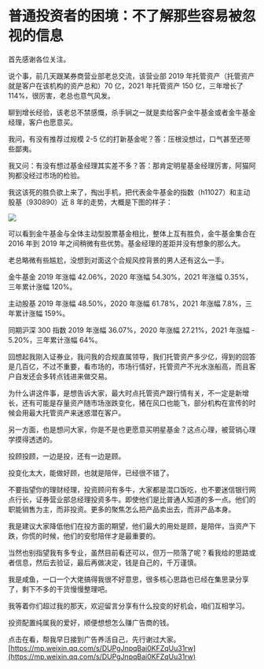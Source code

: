 # 普通投资者的困境：不了解那些容易被忽视的信息
首先感谢各位关注。

说个事，前几天跟某券商营业部老总交流，该营业部 2019 年托管资产（托管资产就是客户在该机构的资产总和）70 亿，2021 年托管资产 150 亿，三年增长了 114%，很厉害，老总也意气风发。

聊到增长经验，该老总不禁感慨，杀手锏之一就是卖给客户金牛基金或者金牛基金经理，客户也愿意买。

我问，有没有推荐过规模 2-5 亿的打新基金呢？答：压根没想过，口气甚至还带些鄙夷。

我又问：有没有想过基金经理其实差不多？答：那肯定明星基金经理厉害，阿猫阿狗都没经过市场的检验。

我这该死的胜负欲上来了，掏出手机，把代表金牛基金的指数（h11027）和主动股基（930890）近 8 年的走势，大概是下图的样子：

![](https://mmbiz.qpic.cn/mmbiz_jpg/ibHOTIzl49RxRa0G1YPq7YgayOmbcGGK9YRcTHSQeIibWMbgqPC2n2ic2oshZwoOBLicibzD2XYfpWOW0nrUC37gySw/640?wx_fmt=jpeg)

可以看到金牛基金与全体主动型股票基金相比，整体上互有胜负，金牛基金集合在 2016 年到 2019 年之间稍微有些优势。基金经理的差距并没有想象的那么大。  

老总略微有些尴尬，没想到对面这个合规风控背景的男人还有这么一手。

金牛基金 2019 年涨幅 42.06%，2020 年涨幅 54.30%，2021 年涨幅 0.35%，三年累计涨幅 120%。

主动股基 2019 年涨幅 48.50%，2020 年涨幅 61.78%，2021 年涨幅 7.8%，三年累计涨幅 159%。

同期沪深 300 指数 2019 年涨幅 36.07%，2020 年涨幅 27.21%，2021 年涨幅 - 5.20%，三年累计涨幅 64%。

回想起我刚入证券业，我问我的合规直属领导，我们托管资产多少亿，得到的回答是几百亿，不过不重要，看市场的，市场行情好，托管资产不光水涨船高，而且客户自发还会多转点钱进来做交易。

为什么讲这件事，是想告诉大家，最大时点托管资产跟行情有关，不一定是新增长，还有可能是存量资产随市场涨跌变化，猪在风口也能飞，部分机构在宣传的时候会用最大托管资产来迷惑潜在客户。

另一方面，也是想问大家，你是不是也更愿意买明星基金？这点心理，被营销心理学摸得透透的。

投顾投顾，一边是投，还有一边是顾。

投变化太大，能做好顾，也就是陪伴，已经很不错了。

不要指望你的理财经理，投资顾问有多牛，大家都是混口饭吃，也不要迷信银行网点行长，证券营业部总经理投资多牛。即使他们是比普通人知道的多一点。他们的职能销售为主，而非投资。更多的聚焦怎么把产品卖出去，而非产品本身。

我是建议大家降低他们在投方面的期望，他们最大的用处是顾，是陪伴，当资产下跌，你慌的时候，他们的安慰陪伴才是最重要的。

当然也别指望我有多专业，虽然目前看还可以，但万一陨落了呢？看我给的思路或者信息，然后去验证，最后再做决定，钱是自己的，千万谨慎。

我是咸鱼，一口一个大佬搞得我很不好意思，很多核心思路也已经在集思录分享了，剩下不多的干货慢慢整理吧。

我等着你们超过我的那天，欢迎留言分享有什么投变的好机会，咱们互相学习。

投资配置纯属我的爱好，顺便想想怎么赚广告商的钱。

点击在看，帮我早日接到广告养活自己，先行谢过大家。 
 [https://mp.weixin.qq.com/s/DUPgJnpqBai0KFZqUu31rw](https://mp.weixin.qq.com/s/DUPgJnpqBai0KFZqUu31rw)
